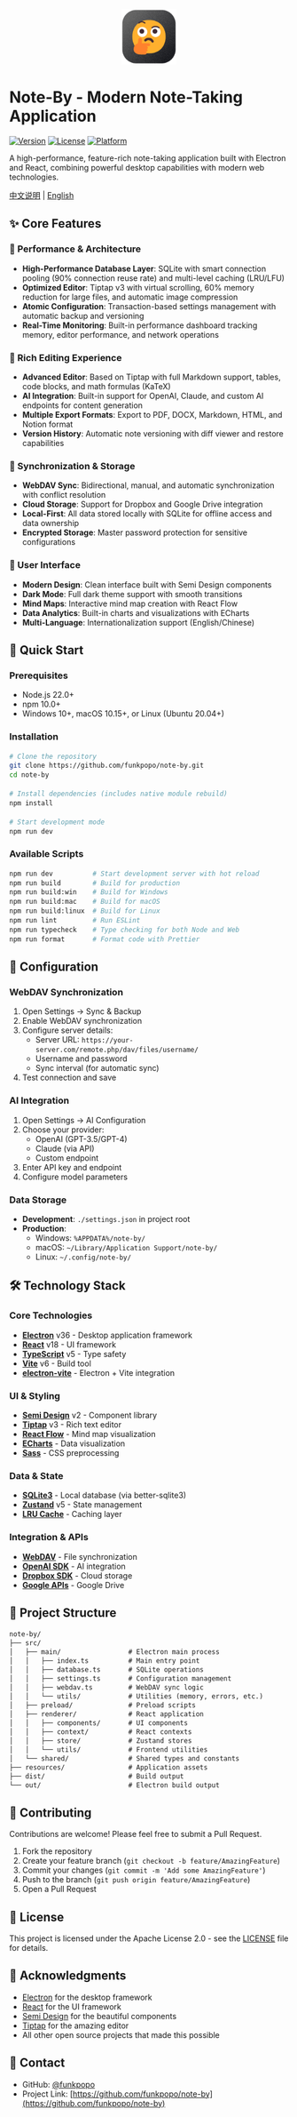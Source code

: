 <p align="center">
  <img src="/resources/icon.png" style="width:100px"/>
</p>

# Note-By - Modern Note-Taking Application

[![Version](https://img.shields.io/badge/version-0.1.7-blue.svg)](https://github.com/funkpopo/note-by/releases)
[![License](https://img.shields.io/badge/license-Apache%202.0-green.svg)](./LICENSE)
[![Platform](https://img.shields.io/badge/platform-Windows%20%7C%20macOS%20%7C%20Linux-lightgrey.svg)](https://github.com/funkpopo/note-by)

A high-performance, feature-rich note-taking application built with Electron and React, combining powerful desktop capabilities with modern web technologies.

[中文说明](./README_zh.md) | [English](./README.md)

## ✨ Core Features

### 🚀 Performance & Architecture
- **High-Performance Database Layer**: SQLite with smart connection pooling (90% connection reuse rate) and multi-level caching (LRU/LFU)
- **Optimized Editor**: Tiptap v3 with virtual scrolling, 60% memory reduction for large files, and automatic image compression
- **Atomic Configuration**: Transaction-based settings management with automatic backup and versioning
- **Real-Time Monitoring**: Built-in performance dashboard tracking memory, editor performance, and network operations

### 📝 Rich Editing Experience
- **Advanced Editor**: Based on Tiptap with full Markdown support, tables, code blocks, and math formulas (KaTeX)
- **AI Integration**: Built-in support for OpenAI, Claude, and custom AI endpoints for content generation
- **Multiple Export Formats**: Export to PDF, DOCX, Markdown, HTML, and Notion format
- **Version History**: Automatic note versioning with diff viewer and restore capabilities

### 🔄 Synchronization & Storage
- **WebDAV Sync**: Bidirectional, manual, and automatic synchronization with conflict resolution
- **Cloud Storage**: Support for Dropbox and Google Drive integration
- **Local-First**: All data stored locally with SQLite for offline access and data ownership
- **Encrypted Storage**: Master password protection for sensitive configurations

### 🎨 User Interface
- **Modern Design**: Clean interface built with Semi Design components
- **Dark Mode**: Full dark theme support with smooth transitions
- **Mind Maps**: Interactive mind map creation with React Flow
- **Data Analytics**: Built-in charts and visualizations with ECharts
- **Multi-Language**: Internationalization support (English/Chinese)

## 🚀 Quick Start

### Prerequisites

- Node.js 22.0+ 
- npm 10.0+
- Windows 10+, macOS 10.15+, or Linux (Ubuntu 20.04+)

### Installation

```bash
# Clone the repository
git clone https://github.com/funkpopo/note-by.git
cd note-by

# Install dependencies (includes native module rebuild)
npm install

# Start development mode
npm run dev
```

### Available Scripts

```bash
npm run dev          # Start development server with hot reload
npm run build        # Build for production
npm run build:win    # Build for Windows
npm run build:mac    # Build for macOS
npm run build:linux  # Build for Linux
npm run lint         # Run ESLint
npm run typecheck    # Type checking for both Node and Web
npm run format       # Format code with Prettier
```

## 🔧 Configuration

### WebDAV Synchronization

1. Open Settings → Sync & Backup
2. Enable WebDAV synchronization
3. Configure server details:
   - Server URL: `https://your-server.com/remote.php/dav/files/username/`
   - Username and password
   - Sync interval (for automatic sync)
4. Test connection and save

### AI Integration

1. Open Settings → AI Configuration
2. Choose your provider:
   - OpenAI (GPT-3.5/GPT-4)
   - Claude (via API)
   - Custom endpoint
3. Enter API key and endpoint
4. Configure model parameters

### Data Storage

- **Development**: `./settings.json` in project root
- **Production**: 
  - Windows: `%APPDATA%/note-by/`
  - macOS: `~/Library/Application Support/note-by/`
  - Linux: `~/.config/note-by/`

## 🛠️ Technology Stack

### Core Technologies
- **[Electron](https://www.electronjs.org/)** v36 - Desktop application framework
- **[React](https://react.dev/)** v18 - UI framework
- **[TypeScript](https://www.typescriptlang.org/)** v5 - Type safety
- **[Vite](https://vitejs.dev/)** v6 - Build tool
- **[electron-vite](https://electron-vite.org/)** - Electron + Vite integration

### UI & Styling
- **[Semi Design](https://semi.design/)** v2 - Component library
- **[Tiptap](https://tiptap.dev/)** v3 - Rich text editor
- **[React Flow](https://reactflow.dev/)** - Mind map visualization
- **[ECharts](https://echarts.apache.org/)** - Data visualization
- **[Sass](https://sass-lang.com/)** - CSS preprocessing

### Data & State
- **[SQLite3](https://www.sqlite.org/)** - Local database (via better-sqlite3)
- **[Zustand](https://zustand-demo.pmnd.rs/)** v5 - State management
- **[LRU Cache](https://github.com/isaacs/node-lru-cache)** - Caching layer

### Integration & APIs
- **[WebDAV](https://github.com/perry-mitchell/webdav-client)** - File synchronization
- **[OpenAI SDK](https://github.com/openai/openai-node)** - AI integration
- **[Dropbox SDK](https://github.com/dropbox/dropbox-sdk-js)** - Cloud storage
- **[Google APIs](https://github.com/googleapis/google-api-nodejs-client)** - Google Drive

## 📁 Project Structure

```
note-by/
├── src/
│   ├── main/                 # Electron main process
│   │   ├── index.ts          # Main entry point
│   │   ├── database.ts       # SQLite operations
│   │   ├── settings.ts       # Configuration management
│   │   ├── webdav.ts         # WebDAV sync logic
│   │   └── utils/            # Utilities (memory, errors, etc.)
│   ├── preload/              # Preload scripts
│   ├── renderer/             # React application
│   │   ├── components/       # UI components
│   │   ├── context/          # React contexts
│   │   ├── store/            # Zustand stores
│   │   └── utils/            # Frontend utilities
│   └── shared/               # Shared types and constants
├── resources/                # Application assets
├── dist/                     # Build output
└── out/                      # Electron build output
```

## 🤝 Contributing

Contributions are welcome! Please feel free to submit a Pull Request.

1. Fork the repository
2. Create your feature branch (`git checkout -b feature/AmazingFeature`)
3. Commit your changes (`git commit -m 'Add some AmazingFeature'`)
4. Push to the branch (`git push origin feature/AmazingFeature`)
5. Open a Pull Request

## 📄 License

This project is licensed under the Apache License 2.0 - see the [LICENSE](LICENSE) file for details.

## 🙏 Acknowledgments

- [Electron](https://www.electronjs.org/) for the desktop framework
- [React](https://react.dev/) for the UI framework
- [Semi Design](https://semi.design/) for the beautiful components
- [Tiptap](https://tiptap.dev/) for the amazing editor
- All other open source projects that made this possible

## 📧 Contact

- GitHub: [@funkpopo](https://github.com/funkpopo)
- Project Link: [https://github.com/funkpopo/note-by](https://github.com/funkpopo/note-by)
